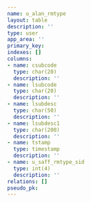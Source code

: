 ```yaml
---
name: u_alan_rmtype
layout: table
description: ''
type: user
app_area: ''
primary_key: 
indexes: []
columns:
- name: csubcode
  type: char(20)
  description: ''
- name: lsubcode
  type: char(20)
  description: ''
- name: lsubdesc
  type: char(50)
  description: ''
- name: lsubdesc1
  type: char(200)
  description: ''
- name: tstamp
  type: timestamp
  description: ''
- name: u_saff_rmtype_sid
  type: int(4)
  description: ''
relations: []
pseudo_pk: 
---
```


